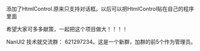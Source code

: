 添加了HtmlControl.原来只支持对话框。以后可以把HtmlControl贴在自己的程序里面

希望大家可多多献策，一起把这个项目做大！！！！

NanUI2 技术就交流群： 621297234。这是一个新群，加群的前5个作为管理员。
